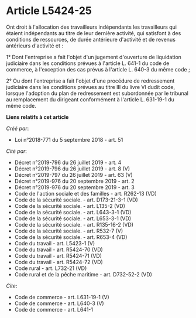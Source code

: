 # Article L5424-25

Ont droit à l'allocation des travailleurs indépendants les travailleurs qui étaient indépendants au titre de leur dernière
activité, qui satisfont à des conditions de ressources, de durée antérieure d'activité et de revenus antérieurs d'activité
et : 

1° Dont l'entreprise a fait l'objet d'un jugement d'ouverture de liquidation judiciaire dans les conditions prévues à
l'article L. 641-1 du code de commerce, à l'exception des cas prévus à l'article L. 640-3 du même code ; 

2° Ou dont l'entreprise a fait l'objet d'une procédure de redressement judiciaire dans les conditions prévues au titre III du
livre VI dudit code, lorsque l'adoption du plan de redressement est subordonnée par le tribunal au remplacement du dirigeant
conformément à l'article L. 631-19-1 du même code.

**Liens relatifs à cet article**

_Créé par_:

  - Loi n°2018-771 du 5 septembre 2018 - art. 51

_Cité par_:

  - Décret n°2019-796 du 26 juillet 2019 - art. 4
  - Décret n°2019-796 du 26 juillet 2019 - art. 8 (V)
  - Décret n°2019-797 du 26 juillet 2019 - art. 63 (V)
  - Décret n°2019-976 du 20 septembre 2019 - art. 2
  - Décret n°2019-976 du 20 septembre 2019 - art. 3
  - Code de l'action sociale et des familles - art. R262-13 (VD)
  - Code de la sécurité sociale. - art. D173-21-3-1 (VD)
  - Code de la sécurité sociale. - art. L135-2 (VD)
  - Code de la sécurité sociale. - art. L643-3-1 (VD)
  - Code de la sécurité sociale. - art. L653-3-1 (VD)
  - Code de la sécurité sociale. - art. R135-16-2 (VD)
  - Code de la sécurité sociale. - art. R532-7 (V)
  - Code de la sécurité sociale. - art. R653-4 (VD)
  - Code du travail - art. L5423-1 (V)
  - Code du travail - art. R5424-70 (VD)
  - Code du travail - art. R5424-71 (VD)
  - Code du travail - art. R5424-72 (VD)
  - Code rural - art. L732-21 (VD)
  - Code rural et de la pêche maritime - art. D732-52-2 (VD)

_Cite_:

  - Code de commerce - art. L631-19-1 (V)
  - Code de commerce - art. L640-3 (V)
  - Code de commerce - art. L641-1
